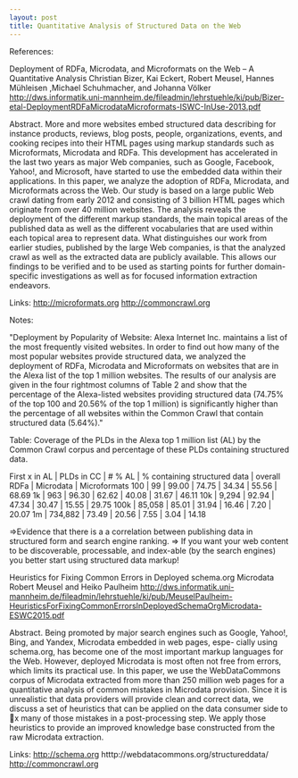 ```yaml
---
layout: post
title: Quantitative Analysis of Structured Data on the Web
---
```



References:

Deployment of RDFa, Microdata, and Microformats on the Web – A Quantitative Analysis
Christian Bizer, Kai Eckert, Robert Meusel, Hannes Mühleisen ,Michael Schuhmacher, and Johanna Völker
http://dws.informatik.uni-mannheim.de/fileadmin/lehrstuehle/ki/pub/Bizer-etal-DeploymentRDFaMicrodataMicroformats-ISWC-InUse-2013.pdf

Abstract.
More and more websites embed structured data describing for instance
products, reviews, blog posts, people, organizations, events, and cooking recipes
into their HTML pages using markup standards such as Microformats, Microdata
and RDFa. This development has accelerated in the last two years as major Web
companies, such as Google, Facebook, Yahoo!, and Microsoft, have started to
use the embedded data within their applications. In this paper, we analyze the
adoption of RDFa, Microdata, and Microformats across the Web. Our study is
based on a large public Web crawl dating from early 2012 and consisting of 3
billion HTML pages which originate from over 40 million websites. The analysis
reveals the deployment of the different markup standards, the main topical areas
of the published data as well as the different vocabularies that are used within each
topical area to represent data. What distinguishes our work from earlier studies,
published by the large Web companies, is that the analyzed crawl as well as the
extracted data are publicly available. This allows our findings to be verified and to
be used as starting points for further domain-specific investigations as well as for
focused information extraction endeavors.


Links:
http://microformats.org
http://commoncrawl.org


Notes:


"Deployment by Popularity of Website: Alexa Internet Inc. maintains a list of the
most frequently visited websites. In order to find out how many of the most popular
websites provide structured data, we analyzed the deployment of RDFa, Microdata and
Microformats on websites that are in the Alexa list of the top 1  million websites. The
results of our analysis are given in the four rightmost columns of Table 2 and show that
the percentage of the Alexa-listed websites providing structured data (74.75% of the top
100 and 20.56% of the top 1  million) is significantly higher than the percentage of all
websites within the Common Crawl that contain structured data (5.64%)."


Table: Coverage of the PLDs in the Alexa top 1  million list (AL) by the Common Crawl corpus
and percentage of these PLDs containing structured data.

First x in AL |  PLDs in CC | # % AL |  % containing structured data | overall RDFa |  Microdata | Microformats
100   | 99             |  99.00 | 74.75  | 34.34   | 55.56   | 68.69
1k      | 963           |  96.30 | 62.62  | 40.08   |  31.67  | 46.11
10k   |  9,294       |  92.94 |  47.34  | 30.47  | 15.55   | 29.75
100k |  85,058    |  85.01 |  31.94  | 16.46  |  7.20     | 20.07
1m     |  734,882 |  73.49 |  20.56  |  7.55   | 3.04       | 14.18



=>Evidence  that there is a a correlation between publishing data in structured form and search engine ranking.
=> If you want your web content to be discoverable, processable, and  index-able
(by the search engines) you better start using structured data markup!







Heuristics for Fixing Common Errors in Deployed schema.org Microdata
Robert Meusel and Heiko Paulheim
http://dws.informatik.uni-mannheim.de/fileadmin/lehrstuehle/ki/pub/MeuselPaulheim-HeuristicsForFixingCommonErrorsInDeployedSchemaOrgMicrodata-ESWC2015.pdf


Abstract.
Being  promoted  by  major  search  engines  such  as  Google,
Yahoo!,  Bing,  and  Yandex,  Microdata  embedded  in  web  pages,  espe-
cially using schema.org, has become one of the most important markup
languages for the Web. However, deployed Microdata is most often not
free  from  errors,  which  limits  its  practical  use.  In  this  paper,  we  use
the WebDataCommons corpus of Microdata extracted from more than
250  million  web  pages  for  a  quantitative  analysis  of  common  mistakes
in  Microdata  provision.  Since  it  is  unrealistic  that data providers will
provide clean and correct data, we discuss a set of heuristics that can
be applied on the data consumer side to x many of those mistakes in a
post-processing step. We apply those heuristics to provide an improved
knowledge base constructed from the raw Microdata extraction.



Links:
http://schema.org
htttp://webdatacommons.org/structureddata/
http://commoncrawl.org
